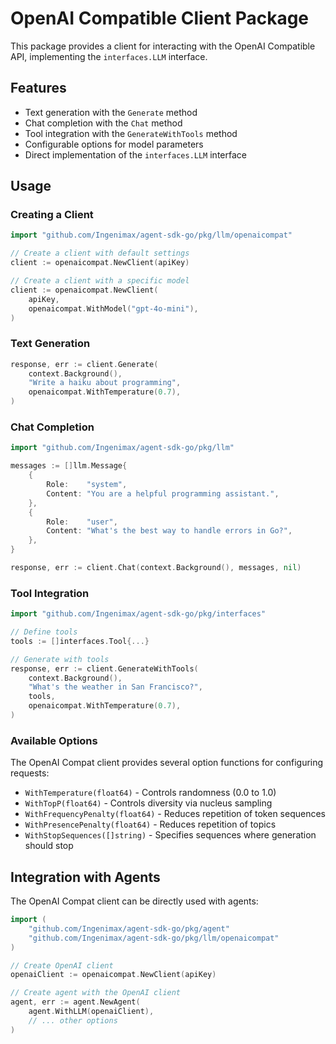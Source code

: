 # OpenAI Compatible Client Package

This package provides a client for interacting with the OpenAI Compatible API, implementing the `interfaces.LLM` interface.

## Features

- Text generation with the `Generate` method
- Chat completion with the `Chat` method
- Tool integration with the `GenerateWithTools` method
- Configurable options for model parameters
- Direct implementation of the `interfaces.LLM` interface

## Usage

### Creating a Client

```go
import "github.com/Ingenimax/agent-sdk-go/pkg/llm/openaicompat"

// Create a client with default settings
client := openaicompat.NewClient(apiKey)

// Create a client with a specific model
client := openaicompat.NewClient(
    apiKey,
    openaicompat.WithModel("gpt-4o-mini"),
)
```

### Text Generation

```go
response, err := client.Generate(
    context.Background(),
    "Write a haiku about programming",
    openaicompat.WithTemperature(0.7),
)
```

### Chat Completion

```go
import "github.com/Ingenimax/agent-sdk-go/pkg/llm"

messages := []llm.Message{
    {
        Role:    "system",
        Content: "You are a helpful programming assistant.",
    },
    {
        Role:    "user",
        Content: "What's the best way to handle errors in Go?",
    },
}

response, err := client.Chat(context.Background(), messages, nil)
```

### Tool Integration

```go
import "github.com/Ingenimax/agent-sdk-go/pkg/interfaces"

// Define tools
tools := []interfaces.Tool{...}

// Generate with tools
response, err := client.GenerateWithTools(
    context.Background(),
    "What's the weather in San Francisco?",
    tools,
    openaicompat.WithTemperature(0.7),
)
```

### Available Options

The OpenAI Compat client provides several option functions for configuring requests:

- `WithTemperature(float64)` - Controls randomness (0.0 to 1.0)
- `WithTopP(float64)` - Controls diversity via nucleus sampling
- `WithFrequencyPenalty(float64)` - Reduces repetition of token sequences
- `WithPresencePenalty(float64)` - Reduces repetition of topics
- `WithStopSequences([]string)` - Specifies sequences where generation should stop

## Integration with Agents

The OpenAI Compat client can be directly used with agents:

```go
import (
    "github.com/Ingenimax/agent-sdk-go/pkg/agent"
    "github.com/Ingenimax/agent-sdk-go/pkg/llm/openaicompat"
)

// Create OpenAI client
openaiClient := openaicompat.NewClient(apiKey)

// Create agent with the OpenAI client
agent, err := agent.NewAgent(
    agent.WithLLM(openaiClient),
    // ... other options
)
```
